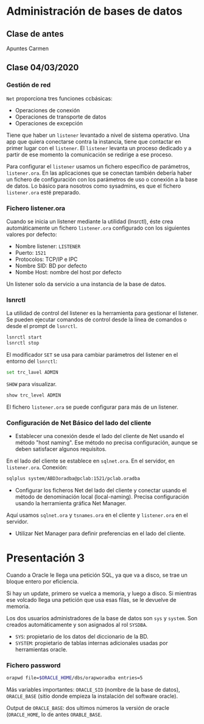 # Administración de bases de datos


## Clase de antes

Apuntes Carmen

## Clase 04/03/2020

### Gestión de red

`Net` proporciona tres funciones ccbásicas:

- Operaciones de conexión
- Operaciones de transporte de datos
- Operaciones de excepción

Tiene que haber un `listener` levantado a nivel de sistema operativo. Una app que quiera conectarse contra la instancia, tiene que contactar en primer lugar con el `listener`. El `listener` levanta un proceso dedicado y a partir de ese momento la comunicación se redirige a ese proceso. 

Para configurar el `listener` usamos un fichero específico de parámetros, `listener.ora`. En las aplicaciones que se conectan también debería haber un fichero de configuración con los parámetros de uso o conexión a la base de datos. Lo básico para nosotros como sysadmins, es que el fichero `listener.ora` esté preparado.

### Fichero listener.ora

Cuando se inicia un listener mediante la utilidad (lnsrctl), éste crea automáticamente un fichero `listener.ora` configurado con los siguientes valores por defecto:

- Nombre listener: `LISTENER`
- Puerto: `1521`
- Protocolos: TCP/IP e IPC
- Nombre SID: BD por defecto
- Nombe Host: nombre del host por defecto

Un listener solo da servicio a una instancia de la base de datos.

### lsnrctl

La utilidad de control del listener es la herramienta para gestionar el listener. Se pueden ejecutar comandos de control desde la línea de comandos o desde el prompt de `lsnrctl`.

~~~bash
lsnrctl start
lsnrctl stop
~~~

El modificador `SET` se usa para cambiar parámetros del listener en el entorno del `lsnrctl`:

~~~bash
set trc_lavel ADMIN
~~~

`SHOW` para visualizar.

~~~bash
show trc_level ADMIN
~~~

El fichero `listener.ora` se puede configurar para más de un listener.

### Configuración de Net Básico del lado del cliente

- Establecer una conexión desde el lado del cliente de Net usando el método "host naming". Ese método no precisa configuración, aunque se deben satisfacer algunos requisitos. 

En el lado del cliente se establece en `sqlnet.ora`. En el servidor, en `listener.ora`. Conexión:

~~~bash
sqlplus system/ABD3oradba@pclab:1521/pclab.oradba
~~~

- Configurar los ficheros Net del lado del cliente y conectar usando el método de denominación local (local-naming). Precisa configuración usando la herramienta gráfica Net Manager.

Aquí usamos `sqlnet.ora` y `tsnames.ora` en el cliente y `listener.ora` en el servidor.

- Utilizar Net Manager para definir preferencias en el lado del cliente.

# Presentación 3

Cuando a Oracle le llega una petición SQL, ya que va a disco, se trae un bloque entero por eficiencia.

Si hay un update, primero se vuelca a memoria, y luego a disco. Si mientras ese volcado llega una petición que usa esas filas, se le devuelve de memoria. 

Los dos usuarios administradores de la base de datos son `sys` y `system`. Son creados automáticamente y son asignados al rol `SYSDBA`.

- `SYS`: propietario de los datos del diccionario de la BD.
- `SYSTEM`: propietario de tablas internas adicionales usadas por herramientas oracle.

### Fichero password

~~~bash
orapwd file=$ORACLE_HOME/dbs/orapworadba entries=5
~~~

Más variables importantes: `ORACLE_SID` (nombre de la base de datos), `ORACLE_BASE` (sitio donde empieza la instalación del software oracle).

Output de `ORACLE_BASE`: dos ultimos números la versión de oracle (`ORACLE_HOME`, lo de antes `ORABLE_BASE`. 
